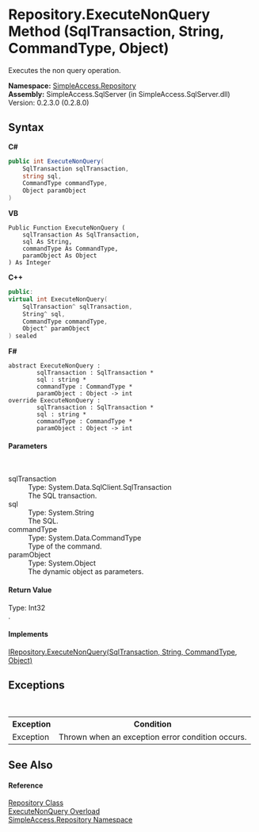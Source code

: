 # Repository.ExecuteNonQuery Method (SqlTransaction, String, CommandType, Object)
 

Executes the non query operation.

**Namespace:**&nbsp;<a href="41571b4f-ca9a-e902-c5ef-a7c14c631bb2">SimpleAccess.Repository</a><br />**Assembly:**&nbsp;SimpleAccess.SqlServer (in SimpleAccess.SqlServer.dll) Version: 0.2.3.0 (0.2.8.0)

## Syntax

**C#**<br />
``` C#
public int ExecuteNonQuery(
	SqlTransaction sqlTransaction,
	string sql,
	CommandType commandType,
	Object paramObject
)
```

**VB**<br />
``` VB
Public Function ExecuteNonQuery ( 
	sqlTransaction As SqlTransaction,
	sql As String,
	commandType As CommandType,
	paramObject As Object
) As Integer
```

**C++**<br />
``` C++
public:
virtual int ExecuteNonQuery(
	SqlTransaction^ sqlTransaction, 
	String^ sql, 
	CommandType commandType, 
	Object^ paramObject
) sealed
```

**F#**<br />
``` F#
abstract ExecuteNonQuery : 
        sqlTransaction : SqlTransaction * 
        sql : string * 
        commandType : CommandType * 
        paramObject : Object -> int 
override ExecuteNonQuery : 
        sqlTransaction : SqlTransaction * 
        sql : string * 
        commandType : CommandType * 
        paramObject : Object -> int 
```


#### Parameters
&nbsp;<dl><dt>sqlTransaction</dt><dd>Type: System.Data.SqlClient.SqlTransaction<br />The SQL transaction.</dd><dt>sql</dt><dd>Type: System.String<br />The SQL.</dd><dt>commandType</dt><dd>Type: System.Data.CommandType<br />Type of the command.</dd><dt>paramObject</dt><dd>Type: System.Object<br />The dynamic object as parameters.</dd></dl>

#### Return Value
Type: Int32<br />.

#### Implements
<a href="3e3d090b-1818-3bb5-63fa-42d4e92016d7">IRepository.ExecuteNonQuery(SqlTransaction, String, CommandType, Object)</a><br />

## Exceptions
&nbsp;<table><tr><th>Exception</th><th>Condition</th></tr><tr><td>Exception</td><td>Thrown when an exception error condition occurs.</td></tr></table>

## See Also


#### Reference
<a href="edb9c152-cd28-6594-590a-18a81e266968">Repository Class</a><br /><a href="1f5f5d31-b64c-cc56-f94b-1ccb54891749">ExecuteNonQuery Overload</a><br /><a href="41571b4f-ca9a-e902-c5ef-a7c14c631bb2">SimpleAccess.Repository Namespace</a><br />